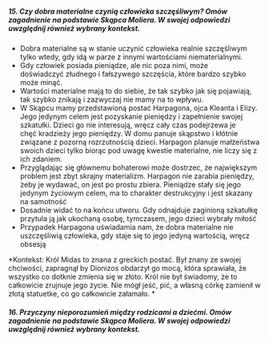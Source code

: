 ##### 15. Czy dobra materialne czynią człowieka szczęśliwym? Omów zagadnienie na podstawie Skąpca Moliera. W swojej odpowiedzi uwzględnij również wybrany kontekst.

- Dobra materialne są w stanie uczynić człowieka realnie szczęśliwym tylko wtedy, gdy idą w parze z innymi wartościami niematerialnymi. 
- Gdy człowiek posiada pieniądze, ale nic poza nimi, może doświadczyć złudnego i fałszywego szczęścia, które bardzo szybko może minąć.
- Wartości materialne mają to do siebie, że tak szybko jak się pojawiają, tak szybko znikają i zazwyczaj nie mamy na to wpływu.
- W Skąpcu mamy przedstawioną postać Harpagona, ojca Kleanta i Elizy. Jego jedynym celem jest pozyskanie pieniędzy i zapełnienie swojej szkatułki. Dzieci go nie interesują, wręcz cały czas podejrzewa je chęć kradzieży jego pieniędzy. W domu panuje skąpstwo i kłótnie związane z pozorną rozrzutnością dzieci. Harpagon planuje małżeństwa swoich dzieci tylko biorąc pod uwagę kwestie materialne, nie liczy się z ich zdaniem. 
- Przyglądając się głównemu bohaterowi może dostrzec, że największym problem jest zbyt skrajny materializm. Harpagon nie zarabia pieniędzy, żeby je wydawać, on jest po prostu zbiera. Pieniądze stały się jego jedynym życiowym celem, ma to charakter destrukcyjny i jest skazany na samotność
- Dosadnie widać to na końcu utworu. Gdy odnajduje zaginioną szkatułkę przytula ją jak ukochaną osobę, tymczasem, jego dzieci wybrały miłość 
- Przypadek Harpagona uświadamia nam, że dobra materialne nie uszczęśliwią człowieka, gdy staje się to jego jedyną wartością, wręcz obsesją

*Kontekst: Król Midas to znana z greckich postać. Był znany ze swojej chciwości, zapragnął by Dionizos obdarzył go mocą, która sprawiała, że wszystko co dotknie zmienia się w złoto. Król nie był świadomy, że to całkowicie zrujnuje jego życie. Nie mógł jeść, pić, a własną córkę zamienił w złotą statuetke, co go całkowicie załamało. *

##### 16. Przyczyny nieporozumień między rodzicami a dziećmi. Omów zagadnienie na podstawie Skąpca Moliera. W swojej odpowiedzi uwzględnij również wybrany kontekst.